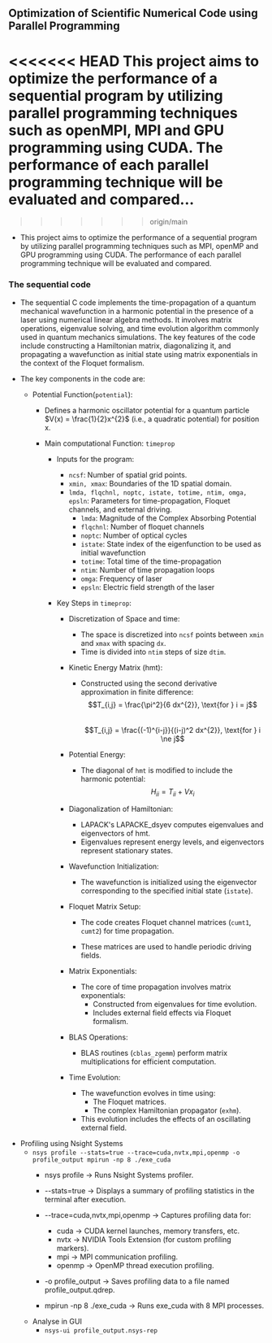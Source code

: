 ## Optimization of Scientific Numerical Code using Parallel Programming
<<<<<<< HEAD
This project aims to optimize the performance of a sequential program by utilizing parallel programming techniques such as openMPI, MPI and GPU programming using CUDA. The performance of each parallel programming technique will be evaluated and compared...
=======
>>>>>>> origin/main

- This project aims to optimize the performance of a sequential program by utilizing parallel programming techniques such as MPI, openMP and GPU programming using CUDA. The performance of each parallel programming technique will be evaluated and compared.

### The sequential code
- The sequential C code implements the time-propagation of a quantum mechanical wavefunction in a harmonic potential in the presence of a laser using numerical linear algebra methods. It involves matrix operations, eigenvalue solving, and time evolution algorithm commonly used in quantum mechanics simulations. The key features of the code include constructing a Hamiltonian matrix, diagonalizing it, and propagating a wavefunction as initial state using matrix exponentials in the context of the Floquet formalism.

- The key components in the code are:
  - Potential Function(`potential`):
    - Defines a harmonic oscillator potential for a quantum particle $V(x) = \frac{1}{2}x^{2}$ (i.e., a quadratic potential) for position x.

    - Main computational Function: `timeprop`
      - Inputs for the program:
        - `ncsf`: Number of spatial grid points.
        - `xmin, xmax`: Boundaries of the 1D spatial domain.
        - `lmda, flqchnl, noptc, istate, totime, ntim, omga, epsln`: Parameters for time-propagation, Floquet channels, and external driving.
          - `lmda`: Magnitude of the Complex Absorbing Potential
          - `flqchnl`: Number of floquet channels
          - `noptc`: Number of optical cycles
          - `istate`: State index of the eigenfunction to be used as initial wavefunction
          - `totime`: Total time of the time-propagation
          - `ntim`: Number of time propagation loops
          - `omga`: Frequency of laser
          - `epsln`: Electric field strength of the laser 

      - Key Steps in `timeprop`:
        - Discretization of Space and time: 
          - The space is discretized into `ncsf` points between `xmin` and `xmax` with spacing `dx`.
          - Time is divided into `ntim` steps of size `dtim`.
        - Kinetic Energy Matrix (hmt):
          - Constructed using the second derivative approximation in finite difference:
            $$T_{i,j} = \frac{\pi^2}{6 dx^{2}}, \text{for } i = j$$<br> 
            $$T_{i,j} = \frac{(-1)^{i-j}}{(i-j)^2 dx^{2}}, \text{for } i \ne j$$ 
        - Potential Energy: 
          - The diagonal of `hmt` is modified to include the harmonic potential:
            $$H_{ii} = T_{ii} + V{x_i}$$
        
        - Diagonalization of Hamiltonian:
          - LAPACK's LAPACKE_dsyev computes eigenvalues and eigenvectors of hmt.
          - Eigenvalues represent energy levels, and eigenvectors represent stationary states.

        - Wavefunction Initialization:
          - The wavefunction is initialized using the eigenvector corresponding to the specified initial state (`istate`).

        - Floquet Matrix Setup:
          - The code creates Floquet channel matrices (`cumt1`, `cumt2`) for time propagation.

          - These matrices are used to handle periodic driving fields.

        - Matrix Exponentials:
          - The core of time propagation involves matrix exponentials:
            - Constructed from eigenvalues for time evolution.
            - Includes external field effects via Floquet formalism.
        
        - BLAS Operations:
          - BLAS routines (`cblas_zgemm`) perform matrix multiplications for efficient computation.

        - Time Evolution:
          - The wavefunction evolves in time using:
            - The Floquet matrices.
            - The complex Hamiltonian propagator (`exhm`).
          - This evolution includes the effects of an oscillating external field.


* Profiling using Nsight Systems
  * `nsys profile --stats=true --trace=cuda,nvtx,mpi,openmp -o profile_output mpirun -np 8 ./exe_cuda`
    * nsys profile → Runs Nsight Systems profiler.
    * --stats=true → Displays a summary of profiling statistics in the terminal after execution.
    * --trace=cuda,nvtx,mpi,openmp → Captures profiling data for:
      * cuda → CUDA kernel launches, memory transfers, etc.
      * nvtx → NVIDIA Tools Extension (for custom profiling markers).
      * mpi → MPI communication profiling.
      * openmp → OpenMP thread execution profiling.

    * -o profile_output → Saves profiling data to a file named profile_output.qdrep.
    * mpirun -np 8 ./exe_cuda → Runs exe_cuda with 8 MPI processes.
  * Analyse in GUI
    * `nsys-ui profile_output.nsys-rep`
  
